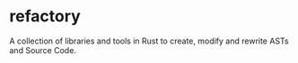 # refactory
A collection of libraries and tools in Rust to create, modify and rewrite ASTs and Source Code.
